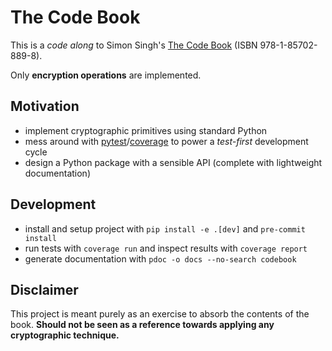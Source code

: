# The Code Book

This is a _code along_ to Simon Singh's
[The Code Book](https://simonsingh.net/books/the-code-book/)
(ISBN 978-1-85702-889-8).

Only **encryption operations** are implemented.

## Motivation

- implement cryptographic primitives using standard Python
- mess around with [pytest](https://docs.pytest.org/)/[coverage](https://coverage.readthedocs.io)
  to power a _test-first_ development cycle
- design a Python package with a sensible API (complete with lightweight documentation)

## Development

- install and setup project with `pip install -e .[dev]` and `pre-commit install`
- run tests with `coverage run` and inspect results with `coverage report`
- generate documentation with `pdoc -o docs --no-search codebook`

## Disclaimer

This project is meant purely as an exercise to absorb the contents of the book.
**Should not be seen as a reference towards applying any cryptographic technique.**
